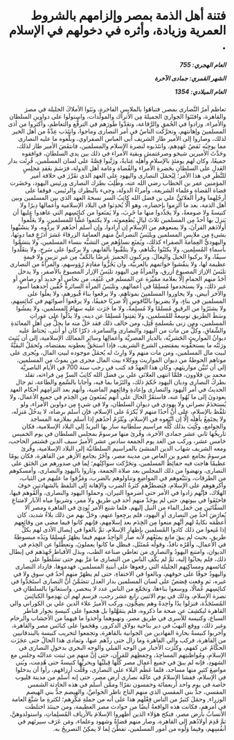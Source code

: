 <h1 dir="rtl">فتنة أهل الذمة بمصر وإلزامهم بالشروط العمرية وزيادة، وأثره في دخولهم في الإسلام .</h1>

<h5 dir="rtl">العام الهجري:  755

الشهر القمري: جمادى الآخرة

العام الميلادي: 1354</h5>

<p dir="rtl">تعاظم أمرُ النَّصارى بمصر, فتباهَوا بالملابِسِ الفاخرة، وبَنَوا الأملاكَ الجليلة في مصرَ والقاهرة، واقتَنَوا الجواريَ الجميلةَ مِن الأتراك والمولَّدات، واستولَوا على دواوينِ السلطان والأمراء، وزادوا في الحُمقِ والرَّقاعة، وتعَدَّوا طَورَهم في الترفُّع والتعاظم، وأكثروا من أذى المسلمينَ وإهانتهم، وتحرَّكت الناسُ في أمر النصارى وماجوا، وانتَدَب عِدَّةٌ من أهل الخير لذلك، وصاروا إلى الأمير طاز الشريف أبى العباس الصفراوي، وبلَّغوه ما عليه النصارى مما يوجِبُه نَقضُ عَهدِهم، وانتَدَبوه لنصرة الإسلام والمسلمين، فانتفَضَ الأمير طاز لذلك، وحَدَّثَ الأميرين شيخو وصرغتمش وبقية الأمراء في ذلك بين يدي السلطانِ، فوافقوه جميعًا، وكان لهم يومئذٍ بالإسلامِ وأهلِه عِنايةٌ، ورَتَّبوا قِصَّةً على لسان المسلمين، قُرِئَت بدار العَدلِ على السلطانِ بحَضرةِ الأمراء والقُضاة وعامة أهل الدولة، فرَسَمَ بعَقدِ مَجلِسٍ للنَّظَرِ في هذا الأمر؛ لِيُحمَلَ النصارى واليهود على العهدِ الذي تقَرَّرَ في خلافة أمير المؤمنين عمر بن الخطاب رضي الله عنه، وطُلِبَ بطرك النصارى ورئيس اليهود، وحَضَرت قضاة القضاة وعلماء الشريعة، وأمراءُ الدولة، وجيء بالبطرك والرئيس، فوقفا على أرجُلِهما وقرأ العلائيُّ علي بن فضل الله كاتِبُ السر نسخةَ العهد الذي بين المسلمين وبين أهل الذمة، بعد ما أُلزِموا بإحضاره، وهو ألَّا يُحدِثوا في البلاد الإسلامية وأعمالها دِيرًا ولا كنيسةً ولا صومعةً، ولا يجَدِّدوا منها ما خَرِبَ، ولا يَمنَعوا من كنائِسِهم التي عاهدوا عليها أن يَنزِلَ بها أحدٌ مِن المسلمين ثلاثَ ليالٍ يُطعِمونَه، ولا يكتموا غشًّا للمسلمين، ولا يعَلِّموا أولادَهم القرآنَ، ولا يمنعوهم من الإسلامِ إن أرادوا، وإن أسلم أحدُهم لا يردُّوه، ولا يتشَبَّهوا بشيءٍ مِن ملابِسِ المسلمين ويلبَسُ النصرانيُّ منهم العمامةَ الزرقاءَ عَشرَ أذرُعٍ فما دونَها، واليهوديُّ العِمامةَ الصفراء كذلك، ويُمنَع نساؤُهم من التشبُّه بنساء المسلمين، ولا يتسَمَّوا بأسماءِ المُسلِمين، ولا يكتَنُوا بكُناهم، ولا يتلقَّبوا بألقابهم، ولا يركبوا على سَرجٍ، ولا يتقَلَّدوا سيفًا، ولا يركبوا الخيلَ والبِغالَ، ويركبون الحميرَ عَرضًا بالكَفِّ مِن غيرِ تزيينٍ ولا قيمةٍ عظيمة لها، ولا ينقُشوا خواتمهم بالعربيَّة، وأن يَجُزُّوا مقادِمَ رُؤوسهم، والمرأةُ من النصارى تلبَسُ الإزارَ المصبوغ أزرق، والمرأةُ مِن اليهود تلبَسُ الإزار المصبوغ بالأصفر، ولا يدخل أحَدٌ منهم الحمامِ إلَّا بعلامة ممَيِّزة عن المسلم في عُنُقِه، من نحاسٍ أو حديد أو رصاصٍ أو غير ذلك، ولا يستخدموا مُسلِمًا في أعمالهم، وتلبَسُ المرأة السائرةُ خُفَّين أحدهما أسود والآخر أبيض، ولا يجاوروا المسلمينَ بموتاهم، ولا يرفَعوا بناءَ قُبورهم، ولا يعلُوا على المسلمين في بناءٍ، ولا يضربوا بالنَّاقوسِ إلَّا ضربًا خفيفًا، ولا يرفَعوا أصواتَهم في كنائِسِهم، ولا يشتَرُوا من الرقيقِ مُسلمًا ولا مُسلِمةً، ولا ما جَرَت عليه سهامُ المسلمين، ولا يمشُوا وسَطَ الطريق توسِعةً للمُسلمين، ولا يَفتِنوا مُسلِمًا عن دينه، ولا يدُلُّوا على عوراتِ المسلمين، ومن زنى بمُسلمةٍ قُتِل، ومن خالف ذلك فقد حَلَّ منه ما يحِلُّ مِن أهل المعانَدةِ والشِّقاقِ، وكلُّ من مات من اليهود والنصارى والسامرة، ذكرًا كان أو أنثى، يَحتاطُ عليه ديوانُ المواريثِ الحَشريَّة، بالديارِ المصريَّة وأعمالِها وسائِرِ الممالك الإسلامية، إلى أن يُثبِتَ ورَثَتُه ما يستحقُّونه بمقتضى الشرع الشريف، فإذا استحَقَّ يعطونه بمقتضاه، وتُحمَلُ البقيَّةُ لبيت مال المسلمين، ومن مات منهم ولا وارِثَ له يُحمَلُ موجوده لبيتِ المال، ويُجرى على موتاهم الحوطةُ من ديوان المواريث ووكلاء بيت المال مجرى من يموتُ من المسلمين، إلى أن تُبَيَّن مواريثهم، وكان هذا العهدُ قد كتب في رجب سنة 700 في الأيام الناصريَّة محمد بن قلاوون، فلمَّا انتهى العلائي علي بن فضل الله كاتِبُ السرِّ مِن قراءته، تقلد بطركُ النصارى وديان اليهود حُكمَ ذلك، والتَزَما بما فيه، وأجابا بالسَّمع والطاعة، ثم جال الحديثُ في أمر اليهود والنصارى وإعادةِ وقائِعِهم الماضية، وأنهم بعد التزامِهم أحكام العهد يعودونَ إلى ما نُهُوا عنه، فاستقَرَّ الحال على أنهم يُمنَعونَ مِن الخِدَم في جميع الأعمال، ولا يُستخدَمُ نصراني ولا يهودي في ديوانِ السلطان، ولا في شيءٍ مِن دواوين الأمراء، ولو تلفَّظ بالإسلامِ، على أنَّ أحدًا منهم لا يُكرَهُ على الإسلام، فإن أسلم برِضاه، لا يدخُلُ مَنزِلَه، ولا يجتَمِعُ بأهله إلَّا إن اتَّبَعوه في الإسلام، ويُلزَمُ أحدُهم إذا أسلم بملازمة المساجد والجوامع، وكُتِبَ بذلك كُلِّه مراسيم سلطانية سار بها البريدُ إلى البلاد الإسلامية، فكان تاريخُها ثاني عشر جمادى الآخرة، وقُرئ منها مرسومٌ بمجلس السلطان في يوم الخميس خامس عشر، وركب من الغد يوم الجمعة سادس عشر الأميرُ سيف الدين قشتمر الحاجب، ومعه الشريف شهاب الدين المنشئ بالمراسيم السلطانيَّة إلى البلاد الإسلامية، وقُرئ مرسومٌ بجامع عمرو بن العاص من مدينة مصر، وآخَرُ بجامع الأزهر من القاهرة، فكان يومًا عظيمًا هاجت فيه حفائِظُ المسلمين، وتحَرَّكت سواكِنُهم؛ لِما في صدورهم من الحَنَق على النصارى، ونهضوا من ذلك المجلس بعد صلاة الجمعة، وثاروا باليهودِ والنصارى، وأمسكوهم من الطرقات، وتتَبَّعوهم في المواضِعِ وتناولوهم بالضرب، ومَزَّقوا ما عليهم من الثياب، وأكرهوهم على الإسلام، فيَضطرُّهم كثرةُ الضرب والإهانة إلى التلفظ بالشهادتينِ خوفَ الهلاك، فإنَّهم زادوا في الأمر حتى أضرموا النيران، وحملوا اليهود والنصارى، وألقَوهم فيها، فاختَفَوا في بيوتهم، حتى لم يوجَدْ منهم أحد في طريق ولا ممر، وشربوا مياه الآبار لامتناعِ السقَّائين مِن حَمل ِالماء من النيل إليهم، فلما شنع الأمر نُودِيَ في القاهرة ومصر ألا يُعارَضَ أحدٌ مِن النصارى أو اليهود، فلم يرجِعوا عنهم، وحَلَّ بهم من ذلك بلاءٌ شديد، كان أعظَمَه نكايةً لهم أنَّهم منعوا مِن الخِدَم بعد إسلامِهم، فإنهم كانوا فيما مضى من وقائِعِهم إذا مُنِعوا من ذلك كادوا المُسلمين بإظهارِ الإسلام، ثمَّ بالغوا في إيصال الأذى لهم بكلِّ طريق، بحيث لم يبقَ مانع يمنَعُهم لأنه صار الواحِدُ منهم فيما يظهَرُ مُسلِمًا ويَدُه مبسوطةٌ في الأعمال، وأمْرُه نافذٌ، وقولُه مُمتَثَل، فبطل ما كانوا يعملونَ، وتعطَّلوا عن الخِدَم في الديوان، وامتنع اليهودُ والنصارى من تعاطي صناعة الطب، وبذل الأقباط جُهدَهم في إبطال ذلك، فلم يجابُوا إليه، ثمَّ لم يكْفِ الناس من النصارى ما مَرَّ بهم حتى تسَلَّطوا على كنائسهم ومساكِنِهم الجليلة التي رفعوها على أبنيةِ المسلمين، فهدموها، فازداد النصارى واليهودُ خوفًا على خوفهم، وبالغوا في الاختفاءِ، حتى لم يظهَرْ منهم أحدٌ في سوق ولا في غيره، ثم وقعت قِصَصٌ على لسان المسلمين بدار العدل تتضَمَّنُ أنَّ النصارى استَجَدُّوا في كنائِسِهم عُمالًا، ووسعوا بناءها، وتجَمَّع من الناس عدد لا ينحصر، واستغاثوا بالسلطانِ في نصرة الإسلام، وذلك في يوم الاثنين رابع عشر رجب، فرسم لهم أن يَهدِموا الكنائِسَ المُستَجَدَّة، فنزلوا يدًا واحِدةً وهم يضِجُّون، وركب الأميرُ علاء الدين علي بن الكوراني والي القاهرة ليكشِفَ عن صحة ما ذكروه، فلم يتمَهَّلوا بل هجموا على كنيسةٍ بجوار قناطر السباع، وكنيسة للأسرى في طريق مصر، ونهبوهما وأخذوا ما فيهما من الأخشاب والرخام وغير ذلك، ووقع النهبُ في دير بناحية بولاق الدكرور، وهَجَموا على كنائس مصر والقاهرة، وأخربوا كنيسةً بحارة الفهادين من الجوانية بالقاهرة، وتجمعوا لتخريب كنيسة بالبندقانيين من القاهرة، فركب والي القاهرة وما زال حتى ردَّهم عنها، وتمادى هذا الحالُ حتى عجَزَت الحكَّامُ عن كفهم، وكثُرَت الأخبار من الوجه القبلي والوجه البحري بدخولِ النصارى في الإسلامِ، ومُواظبتِهم المساجِدَ، وحِفظِهم للقرآن، حتى إنَّ منهم من ثبتت عدالتُه وجلس مع الشهودِ، فإنه لم يبقَ في جميع أعمال مصر كُلِّها قِبليِّها وبحريِّها كنيسةٌ حتى هُدِمت، وبُني مواضِعَ كثيرٍ منها مساجد، فلما عَظُم البلاء على النصارى، وقَلَّت أرزاقهم، رأوا أن يدخلوا في الإسلام، ففشا الإسلامُ في عامَّة نصارى أرض مصر، حتى إنه أسلم من مدينة قليوب خاصة في يوم واحد أربعمائة وخمسون نفرًا! وممَّن أسلم في هذه الحادثة الشمس المقسي، جدُّ بني المقسي الذي منهم التاج ناظر الخواصِّ، والهيصم جدُّ بني الهيصم الوزراء, وحمَلَ كثيرٌ من الناس فِعْلَهم هذا على أنه من جملةِ مَكْرِهم؛ لكثرةِ ما شنَّعَ العامة في أمرهم، فكانت هذه الواقعةُ أيضًا من حوادث مصر العظيمة، ومن حينئذ اختلطت الأنسابُ بأرض مصر، فنكح هؤلاء الذين أظهروا الإسلامَ بالأرياف المُسلِماتِ، واستولدوهنَّ، ثمَّ قَدِمَ أولادُهم إلى القاهرة، وصار منهم قضاةٌ وشهود وعلماء، ومَن عَرَف سيرتَهم في أنفُسِهم، وفيما وَلُوه من أمور المسلمين، تفطَّنَ لِما لا يمكِنُ التصريحُ به.</p></br>
